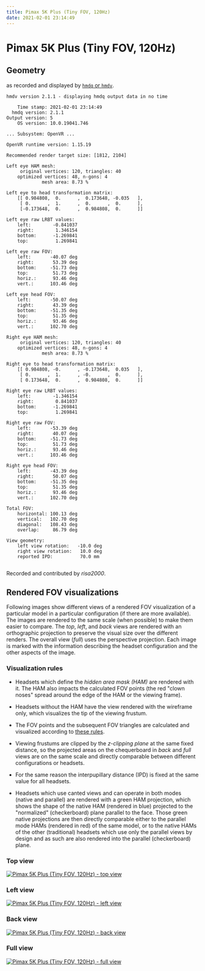 ```yaml
---
title: Pimax 5K Plus (Tiny FOV, 120Hz)
date: 2021-02-01 23:14:49
---
```

# Pimax 5K Plus (Tiny FOV, 120Hz)

## Geometry

as recorded and displayed by [`hmdq` or `hmdv`](https://github.com/risa2000/hmdq).
```
hmdv version 2.1.1 - displaying hmdq output data in no time

    Time stamp: 2021-02-01 23:14:49
  hmdq version: 2.1.1
Output version: 5
    OS version: 10.0.19041.746

... Subsystem: OpenVR ...

OpenVR runtime version: 1.15.19

Recommended render target size: [1812, 2104]

Left eye HAM mesh:
     original vertices: 120, triangles: 40
    optimized vertices: 48, n-gons: 4
             mesh area: 8.73 %

Left eye to head transformation matrix:
    [[ 0.984808,  0.      ,  0.173648, -0.035   ],
     [ 0.      ,  1.      ,  0.      ,  0.      ],
     [-0.173648,  0.      ,  0.984808,  0.      ]]

Left eye raw LRBT values:
    left:        -0.841037
    right:        1.346154
    bottom:      -1.269841
    top:          1.269841

Left eye raw FOV:
    left:       -40.07 deg
    right:       53.39 deg
    bottom:     -51.73 deg
    top:         51.73 deg
    horiz.:      93.46 deg
    vert.:      103.46 deg

Left eye head FOV:
    left:       -50.07 deg
    right:       43.39 deg
    bottom:     -51.35 deg
    top:         51.35 deg
    horiz.:      93.46 deg
    vert.:      102.70 deg

Right eye HAM mesh:
     original vertices: 120, triangles: 40
    optimized vertices: 48, n-gons: 4
             mesh area: 8.73 %

Right eye to head transformation matrix:
    [[ 0.984808, -0.      , -0.173648,  0.035   ],
     [ 0.      ,  1.      , -0.      ,  0.      ],
     [ 0.173648,  0.      ,  0.984808,  0.      ]]

Right eye raw LRBT values:
    left:        -1.346154
    right:        0.841037
    bottom:      -1.269841
    top:          1.269841

Right eye raw FOV:
    left:       -53.39 deg
    right:       40.07 deg
    bottom:     -51.73 deg
    top:         51.73 deg
    horiz.:      93.46 deg
    vert.:      103.46 deg

Right eye head FOV:
    left:       -43.39 deg
    right:       50.07 deg
    bottom:     -51.35 deg
    top:         51.35 deg
    horiz.:      93.46 deg
    vert.:      102.70 deg

Total FOV:
    horizontal: 100.13 deg
    vertical:   102.70 deg
    diagonal:   108.43 deg
    overlap:     86.79 deg

View geometry:
    left view rotation:   -10.0 deg
    right view rotation:   10.0 deg
    reported IPD:          70.0 mm


```
Recorded and contributed by _risa2000_.

## Rendered FOV visualizations

Following images show different views of a rendered FOV visualization of a
particular model in a particular configuration (if there are more available).
The images are rendered to the same scale (when possible) to make them easier
to compare. The _top_, _left_, and _back_ views are rendered with an
orthographic projection to preserve the visual size over the different renders.
The overall view (_full_) uses the perspective projection. Each image is marked
with the information describing the headset configuration and the other aspects
of the image.

### Visualization rules

* Headsets which define the _hidden area mask (HAM)_ are rendered with it. The
  HAM also impacts the calculated FOV points (the red "clown noses" spread
  around the edge of the HAM or the viewing frame).

* Headsets without the HAM have the view rendered with the wireframe only, which
  visualizes the tip of the viewing frustum.

* The FOV points and the subsequent FOV triangles are calculated and visualized
  according to [these
  rules](https://risa2000.github.io/vrdocs/docs/hmd_fov_calculation).

* Viewing frustums are clipped by the _z-clipping plane_ at the same fixed
  distance, so the projected areas on the chequerboard in _back_ and _full_
  views are on the same scale and directly comparable between different
  configurations or headsets.

* For the same reason the interpupillary distance (IPD) is fixed at the same
  value for all headsets.

* Headsets which use canted views and can operate in both modes (native and
  parallel) are rendered with a green HAM projection, which shows the shape of
  the native HAM (rendered in blue) projected to the "normalized"
  (checkerboard) plane parallel to the face. Those green native projections are
  then directly comparable either to the parallel mode HAMs (rendered in red)
  of the same model, or to the native HAMs of the other (traditional) headsets
  which use only the parallel views by design and as such are also rendered
  into the parallel (checkerboard) plane.

### Top view
[![Pimax 5K Plus (Tiny FOV, 120Hz) - top view](../images/Pimax5KPlus_Tiny_Native_R120_top.dmx.png)](../images/Pimax5KPlus_Tiny_Native_R120_top.dmx.png)

### Left view
[![Pimax 5K Plus (Tiny FOV, 120Hz) - left view](../images/Pimax5KPlus_Tiny_Native_R120_left.dmx.png)](../images/Pimax5KPlus_Tiny_Native_R120_left.dmx.png)

### Back view
[![Pimax 5K Plus (Tiny FOV, 120Hz) - back view](../images/Pimax5KPlus_Tiny_Native_R120_back.dmx.png)](../images/Pimax5KPlus_Tiny_Native_R120_back.dmx.png)

### Full view
[![Pimax 5K Plus (Tiny FOV, 120Hz) - full view](../images/Pimax5KPlus_Tiny_Native_R120_over.dmx.png)](../images/Pimax5KPlus_Tiny_Native_R120_over.dmx.png)

